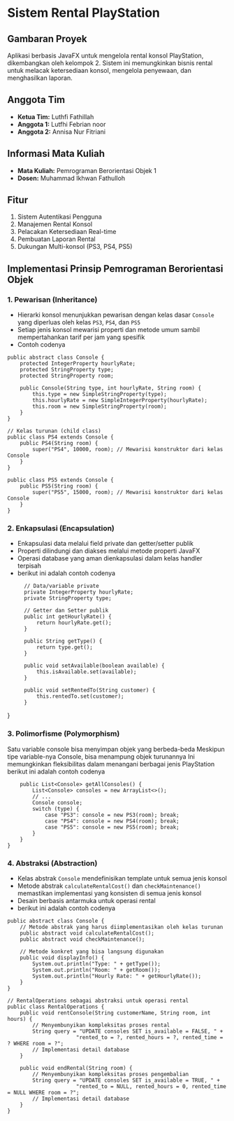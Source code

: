 # Sistem Rental PlayStation

## Gambaran Proyek
Aplikasi berbasis JavaFX untuk mengelola rental konsol PlayStation, dikembangkan oleh kelompok 2. Sistem ini memungkinkan bisnis rental untuk melacak ketersediaan konsol, mengelola penyewaan, dan menghasilkan laporan.

## Anggota Tim
- **Ketua Tim:** Luthfi Fathillah
- **Anggota 1:** Lutfhi Febrian noor
- **Anggota 2:** Annisa Nur Fitriani

## Informasi Mata Kuliah
- **Mata Kuliah:** Pemrograman Berorientasi Objek 1
- **Dosen:** Muhammad Ikhwan Fathulloh

## Fitur
1. Sistem Autentikasi Pengguna
2. Manajemen Rental Konsol
3. Pelacakan Ketersediaan Real-time
4. Pembuatan Laporan Rental
5. Dukungan Multi-konsol (PS3, PS4, PS5)

## Implementasi Prinsip Pemrograman Berorientasi Objek

### 1. Pewarisan (Inheritance)
- Hierarki konsol menunjukkan pewarisan dengan kelas dasar `Console` yang diperluas oleh kelas `PS3`, `PS4`, dan `PS5`
- Setiap jenis konsol mewarisi properti dan metode umum sambil mempertahankan tarif per jam yang spesifik
- Contoh codenya
``` // Kelas induk (parent class)
public abstract class Console {
    protected IntegerProperty hourlyRate;
    protected StringProperty type;
    protected StringProperty room;
    
    public Console(String type, int hourlyRate, String room) {
        this.type = new SimpleStringProperty(type);
        this.hourlyRate = new SimpleIntegerProperty(hourlyRate);
        this.room = new SimpleStringProperty(room);
    }
}

// Kelas turunan (child class)
public class PS4 extends Console {
    public PS4(String room) {
        super("PS4", 10000, room); // Mewarisi konstruktor dari kelas Console
    }
}

public class PS5 extends Console {
    public PS5(String room) {
        super("PS5", 15000, room); // Mewarisi konstruktor dari kelas Console
    }
}
```
### 2. Enkapsulasi (Encapsulation)
- Enkapsulasi data melalui field private dan getter/setter publik
- Properti dilindungi dan diakses melalui metode properti JavaFX
- Operasi database yang aman dienkapsulasi dalam kelas handler terpisah
- berikut ini adalah contoh codenya
  ```public class Console {
    // Data/variable private
    private IntegerProperty hourlyRate;
    private StringProperty type;
    
    // Getter dan Setter publik
    public int getHourlyRate() { 
        return hourlyRate.get(); 
    }
    
    public String getType() { 
        return type.get(); 
    }
    
    public void setAvailable(boolean available) { 
        this.isAvailable.set(available); 
    }
    
    public void setRentedTo(String customer) {
        this.rentedTo.set(customer);
    }
}

### 3. Polimorfisme (Polymorphism)
Satu variable console bisa menyimpan objek yang berbeda-beda
Meskipun tipe variable-nya Console, bisa menampung objek turunannya
Ini memungkinkan fleksibilitas dalam menangani berbagai jenis PlayStation
berikut ini adalah contoh codenya
``` public class RentalOperations {
    public List<Console> getAllConsoles() {
        List<Console> consoles = new ArrayList<>();
        // ...
        Console console;
        switch (type) {
            case "PS3": console = new PS3(room); break;
            case "PS4": console = new PS4(room); break;
            case "PS5": console = new PS5(room); break;
        }
    }
}
```
### 4. Abstraksi (Abstraction)
- Kelas abstrak `Console` mendefinisikan template untuk semua jenis konsol
- Metode abstrak `calculateRentalCost()` dan `checkMaintenance()` memastikan implementasi yang konsisten di semua jenis konsol
- Desain berbasis antarmuka untuk operasi rental
- berikut ini adalah contoh codenya
``` // Kelas abstrak dengan metode abstrak
public abstract class Console {
    // Metode abstrak yang harus diimplementasikan oleh kelas turunan
    public abstract void calculateRentalCost();
    public abstract void checkMaintenance();
    
    // Metode konkret yang bisa langsung digunakan
    public void displayInfo() {
        System.out.println("Type: " + getType());
        System.out.println("Room: " + getRoom());
        System.out.println("Hourly Rate: " + getHourlyRate());
    }
}

// RentalOperations sebagai abstraksi untuk operasi rental
public class RentalOperations {
    public void rentConsole(String customerName, String room, int hours) {
        // Menyembunyikan kompleksitas proses rental
        String query = "UPDATE consoles SET is_available = FALSE, " +
                      "rented_to = ?, rented_hours = ?, rented_time = ? WHERE room = ?";
        // Implementasi detail database
    }
    
    public void endRental(String room) {
        // Menyembunyikan kompleksitas proses pengembalian
        String query = "UPDATE consoles SET is_available = TRUE, " +
                      "rented_to = NULL, rented_hours = 0, rented_time = NULL WHERE room = ?";
        // Implementasi detail database
    }
}
```
